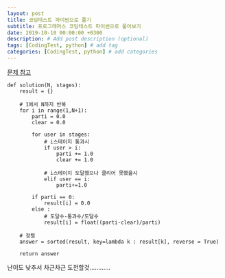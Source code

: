 ```yaml
---
layout: post
title: 코딩테스트 파이썬으로 풀기
subtitle: 프로그래머스 코딩테스트 파이썬으로 풀어보기
date: 2019-10-10 00:00:00 +0300
description: # Add post description (optional)
tags: [CodingTest, python] # add tag
categories: [CodingTest, python] # add categories
---
```


[문제 참고](https://tech.kakao.com/2018/09/21/kakao-blind-recruitment-for2019-round-1/)

```
def solution(N, stages):
	result = {}

	# 1에서 N까지 반복
	for i in range(1,N+1):
		parti = 0.0
		clear = 0.0

		for user in stages:
			# i스테이지 통과시
			if user > i:
				parti += 1.0
				clear += 1.0

			# i스테이지 도달했으나 클리어 못했을시
			elif user == i:
				parti+=1.0

		if parti == 0:
			result[i] = 0.0
		else :
			# 도달수-통과수/도달수
			result[i] = float((parti-clear)/parti)

	# 정렬
	answer = sorted(result, key=lambda k : result[k], reverse = True)

	return answer
```

난이도 낮추서 차근차근 도전할것............
